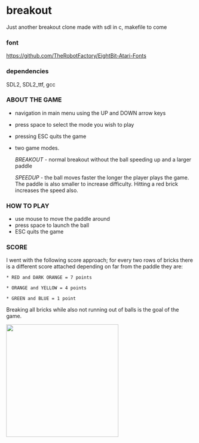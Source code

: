 # breakout
Just another breakout clone made with sdl in c, makefile to come

### font
https://github.com/TheRobotFactory/EightBit-Atari-Fonts

### dependencies
SDL2, SDL2_ttf, gcc

### ABOUT THE GAME
 * navigation in main menu using the UP and DOWN arrow keys
 * press space to select the mode you wish to play
 * pressing ESC quits the game
 * two game modes. 
 
 	*BREAKOUT* - normal breakout without the ball speeding up and a larger paddle
  
 	*SPEEDUP* - the ball moves faster the longer the player plays the game. The paddle is also smaller to increase difficulty. Hitting  a red brick increases the speed also.

### HOW TO PLAY
 * use mouse to move the paddle around
 * press space to launch the ball
 * ESC quits the game

### SCORE 
  I went with the following score approach; for every two rows of bricks there is a different score attached depending on far from the paddle they are:
  
    * RED and DARK ORANGE = 7 points
    
    * ORANGE and YELLOW = 4 points
    
    * GREEN and BLUE = 1 point
    
  Breaking all bricks while also not running out of balls is the goal of the
game.

<img src="https://raw.githubusercontent.com/HonusDaniel/personalsite/gh-pages/images/breakout.jpg" width="300" />
